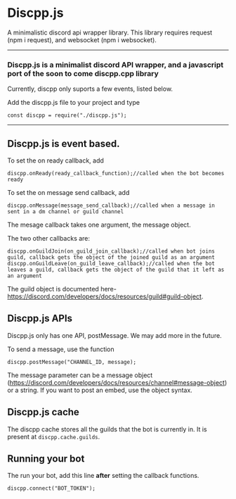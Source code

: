 # Discpp.js
A minimalistic discord api wrapper library.
This library requires request (npm i request), and websocket (npm i websocket).
***
### Discpp.js is a minimalist discord API wrapper, and a javascript port of the soon to come discpp.cpp library
Currently, discpp only suports a few events, listed below.

Add the discpp.js file to your project and type
```
const discpp = require("./discpp.js");
```
***
## Discpp.js is event based.
To set the on ready callback, add
```
discpp.onReady(ready_callback_function);//called when the bot becomes ready
```

To set the on message send callback, add
```
discpp.onMessage(message_send_callback);//called when a message in sent in a dm channel or guild channel
```
The mesage callback takes one argument, the message object.

The two other callbacks are:
```
discpp.onGuildJoin(on_guild_join_callback);//called when bot joins guild, callback gets the object of the joined guild as an argument
discpp.onGuildLeave(on_guild_leave_callback);//called when the bot leaves a guild, callback gets the object of the guild that it left as an argument
```
The guild object is documented here- https://discord.com/developers/docs/resources/guild#guild-object.

## Discpp.js APIs
Discpp.js only has one API, postMessage. We may add more in the future.

To send a message, use the function
```
discpp.postMessage("CHANNEL_ID, message);
```
The message parameter can be a message object (https://discord.com/developers/docs/resources/channel#message-object) or a string. If you want to post an embed, use the object syntax.

## Discpp.js cache
The discpp cache stores all the guilds that the bot is currently in. It is present at `discpp.cache.guilds`.

## Running your bot
The run your bot, add this line **after** setting the callback functions.
```
discpp.connect("BOT_TOKEN");
```
